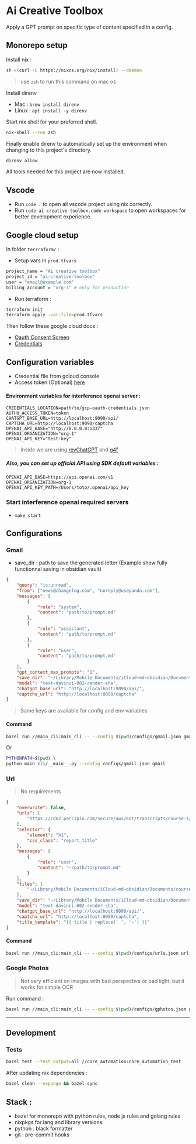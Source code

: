 # Ai Creative Toolbox

Apply a GPT prompt on specific type of content specified in a config.

## Monorepo setup

Install nix :

```bash
sh <(curl -L https://nixos.org/nix/install) --daemon
```

> use `zsh` to run this command on mac os

Install direnv

-   Mac : `brew install direnv`
-   Linux : `apt install -y direnv`

Start nix shell for your preferred shell.

```bash
nix-shell --run zsh
```

Finally enable direnv to automatically set up the environment when changing to this project's directory.

```bash
direnv allow
```

All tools needed for this project are now installed.

## Vscode

- Run `code .` to open all vscode project using nix correctly.
- Run `code ai-creative-toolbox.code-workspace` to open workspaces for better development experience.

## Google cloud setup

In folder `terrraform/` :

-   Setup vars in `prod.tfvars`

```bash
project_name = "Ai creative toolbox"
project_id = "ai-creative-toolbox"
user = "email@example.com"
billing_account = "org-1" # only for production

```

-   Run terraform :

```bash
terraform init
terraform apply -var-file=prod.tfvars
```

Then follow these google cloud docs :

-   [Oauth Consent Screen](https://developers.google.com/gmail/api/quickstart/python#configure_the_oauth_consent_screen)
-   [Credentials](https://developers.google.com/gmail/api/quickstart/python#authorize_credentials_for_a_desktop_application)

## Configuration variables

-   Credential file from gcloud console
-   Access token (Optional) [here](https://chat.openai.com/api/auth/session)

#### Environment variables for interference openai server :

```dotenv
CREDENTIALS_LOCATION=path/to/gcp-oauth-credentials.json
AUTH0_ACCESS_TOKEN=token
CHATGPT_BASE_URL=http://localhost:9090/api/
CAPTCHA_URL=http://localhost:9090/captcha
OPENAI_API_BASE="http://0.0.0.0:1337"
OPENAI_ORGANIZATION="org-1"
OPENAI_API_KEY="test-key"
```

> Inside we are using [revChatGPT](https://github.com/acheong08/ChatGPT) and [g4f](https://github.com/xtekky/gpt4free)

##### Also, you can set up official API using SDK default variables :

```dotenv
OPENAI_API_BASE=https://api.openai.com/v1
OPENAI_ORGANIZATION=org-1
OPENAI_API_KEY_PATH=/Users/toto/.openai/api_key
```

### Start interference openai required servers

-   `make start`

## Configurations

### Gmail

-   save_dir : path to save the generated letter (Example show fully functionnal saving in obsidian vault)

```json
{
    "query": "is:unread",
    "from": ["news@changelog.com", "noreply@usepanda.com"],
    "messages": [
        {
            "role": "system",
            "content": "path/to/prompt.md"
        },
        {
            "role": "assistant",
            "content": "path/to/prompt.md"
        },
        {
            "role": "user",
            "content": "path/to/prompt.md"
        }
    ],
    "gpt_context_max_prompts": "1",
    "save_dir": "~/Library/Mobile Documents/iCloud~md~obsidian/Documents/notes/News",
    "model": "text-davinci-002-render-sha",
    "chatgpt_base_url": "http://localhost:9090/api/",
    "captcha_url": "http://localhost:8080/captcha"
}
```

> Same keys are available for config and env variables

#### Command

```bash
bazel run //main_cli:main_cli -- --config $(pwd)/configs/gmail.json gmail
```

Or

```bash
PYTHONPATH=$(pwd) \
python main_cli/__main__.py --config configs/gmail.json gmail
```

### Url

> No requirements

```json
{
    "overwrite": false,
    "urls": [
        "https://cdn2.percipio.com/secure/aws/eot/transcripts/course-1/cloudtrain.html"
    ],
    "selector": {
        "element": "h1",
        "css_class": "report_title"
    },
    "messages": [
        {
            "role": "user",
            "content": "~/path/to/prompt.md"
        }
    ],
    "files": [
        "~/Library/Mobile Documents/iCloud~md~obsidian/Documents/courses/ML/"
    ],
    "save_dir": "~/Library/Mobile Documents/iCloud~md~obsidian/Documents/courses/ML",
    "model": "text-davinci-002-render-sha",
    "chatgpt_base_url": "http://localhost:9090/api/",
    "captcha_url": "http://localhost:8080/captcha",
    "title_template": "{{ title | replace(' ', '-') }}"
}
```

#### Command

```bash
bazel run //main_cli:main_cli -- --config $(pwd)/configs/urls.json url
```

### Google Photos

> Not very efficient on images with bad perspective or bad light, but it works for simple OCR

Run command :

```bash
bazel run //main_cli:main_cli -- --config $(pwd)/configs/gphotos.json gphotos
```

---

## Development

### Tests

```bash
bazel test --test_output=all //core_automation:core_automation_test
```

After updating nix dependencies :

```bash
bazel clean --expunge && bazel sync
```

## Stack :

-   bazel for monorepo with python rules, node js rules and golang rules
-   nixpkgs for lang and library versions
-   python : black formatter
-   git : pre-commit hooks
